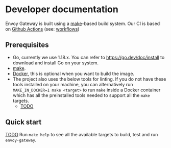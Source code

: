 # Developer documentation

Envoy Gateway is built using a [make](https://www.gnu.org/software/make/)-based
build system. Our CI is based on [Github Actions](https://docs.github.com/en/actions) (see: [workflows](.github/workflows))

## Prerequisites

* Go, currently we use 1.18.x. You can refer to https://go.dev/doc/install to
download and install Go on your system.
* [make](https://www.gnu.org/software/make/).
* [Docker](https://docs.docker.com/engine/install/), this is optional when you want to build the image.
* The project also uses the below tools for linting. If you do not have these tools installed on your machine,
you can alternatively run `MAKE_IN_DOCKER=1 make <target>` to run `make` inside a Docker container which has all the
preinstalled tools needed to support all the `make` targets.
  * [TODO](https://github.com/envoyproxy/gateway/issues/73)


## Quick start

[TODO](https://github.com/envoyproxy/gateway/issues/101) Run `make help` to see all the available targets to build, test
and run `envoy-gateway`.
